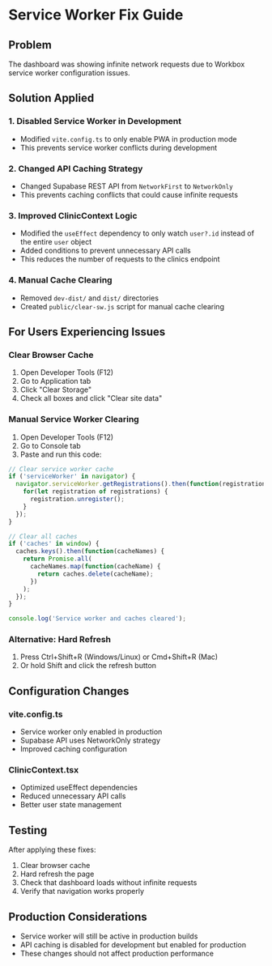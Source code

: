 # Service Worker Fix Guide

## Problem
The dashboard was showing infinite network requests due to Workbox service worker configuration issues.

## Solution Applied

### 1. Disabled Service Worker in Development
- Modified `vite.config.ts` to only enable PWA in production mode
- This prevents service worker conflicts during development

### 2. Changed API Caching Strategy
- Changed Supabase REST API from `NetworkFirst` to `NetworkOnly`
- This prevents caching conflicts that could cause infinite requests

### 3. Improved ClinicContext Logic
- Modified the `useEffect` dependency to only watch `user?.id` instead of the entire `user` object
- Added conditions to prevent unnecessary API calls
- This reduces the number of requests to the clinics endpoint

### 4. Manual Cache Clearing
- Removed `dev-dist/` and `dist/` directories
- Created `public/clear-sw.js` script for manual cache clearing

## For Users Experiencing Issues

### Clear Browser Cache
1. Open Developer Tools (F12)
2. Go to Application tab
3. Click "Clear Storage" 
4. Check all boxes and click "Clear site data"

### Manual Service Worker Clearing
1. Open Developer Tools (F12)
2. Go to Console tab
3. Paste and run this code:

```javascript
// Clear service worker cache
if ('serviceWorker' in navigator) {
  navigator.serviceWorker.getRegistrations().then(function(registrations) {
    for(let registration of registrations) {
      registration.unregister();
    }
  });
}

// Clear all caches
if ('caches' in window) {
  caches.keys().then(function(cacheNames) {
    return Promise.all(
      cacheNames.map(function(cacheName) {
        return caches.delete(cacheName);
      })
    );
  });
}

console.log('Service worker and caches cleared');
```

### Alternative: Hard Refresh
1. Press Ctrl+Shift+R (Windows/Linux) or Cmd+Shift+R (Mac)
2. Or hold Shift and click the refresh button

## Configuration Changes

### vite.config.ts
- Service worker only enabled in production
- Supabase API uses NetworkOnly strategy
- Improved caching configuration

### ClinicContext.tsx
- Optimized useEffect dependencies
- Reduced unnecessary API calls
- Better user state management

## Testing
After applying these fixes:
1. Clear browser cache
2. Hard refresh the page
3. Check that dashboard loads without infinite requests
4. Verify that navigation works properly

## Production Considerations
- Service worker will still be active in production builds
- API caching is disabled for development but enabled for production
- These changes should not affect production performance